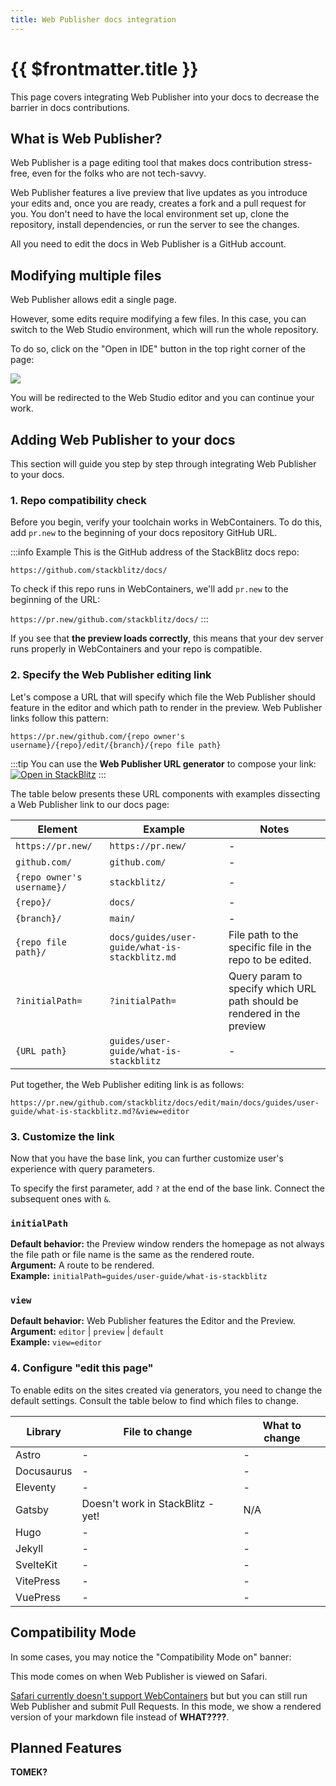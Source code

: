 ```yaml
---
title: Web Publisher docs integration
---
```


# {{ $frontmatter.title }}

This page covers integrating Web Publisher into your docs to decrease the barrier in docs contributions.

## What is Web Publisher?

Web Publisher is a page editing tool that makes docs contribution stress-free, even for the folks who are not tech-savvy.

<!-- screenshot of Web Publisher -->

Web Publisher features a live preview that live updates as you introduce your edits and, once you are ready, creates a fork and a pull request for you. You don't need to have the local environment set up, clone the repository, install dependencies, or run the server to see the changes. 

All you need to edit the docs in Web Publisher is a GitHub account.

## Modifying multiple files

Web Publisher allows edit a single page. 

However, some edits require modifying a few files. In this case, you can switch to the Web Studio environment, which will run the whole repository.

To do so, click on the "Open in IDE" button in the top right corner of the page:

![](/public/doc_images/guide/edit-in-IDE-button.png)

You will be redirected to the Web Studio editor and you can continue your work.

## Adding Web Publisher to your docs

This section will guide you step by step through integrating Web Publisher to your docs.

### 1. Repo compatibility check

Before you begin, verify your toolchain works in WebContainers. To do this, add `pr.new` to the beginning of your docs repository GitHub URL. 

:::info Example
This is the GitHub address of the StackBlitz docs repo:

`https://github.com/stackblitz/docs/`

To check if this repo runs in WebContainers, we'll add `pr.new` to the beginning of the URL:

`https://pr.new/github.com/stackblitz/docs/`
:::

If you see that **the preview loads correctly**, this means that your dev server runs properly in WebContainers and your repo is compatible.

<!-- add screen recording -->

### 2. Specify the Web Publisher editing link

Let's compose a URL that will specify which file the Web Publisher should feature in the editor and which path to render in the preview. Web Publisher links follow this pattern:

```
https://pr.new/github.com/{repo owner's username}/{repo}/edit/{branch}/{repo file path}
```

:::tip
You can use the **Web Publisher URL generator** to compose your link:
[![Open in StackBlitz](https://developer.stackblitz.com/img/open_in_stackblitz_small.svg)](https://stackblitz.com/edit/vue-c2wltp?file=src/App.vue)
:::

The table below presents these URL components with examples dissecting a Web Publisher link to our docs page:

| Element | Example | Notes |
| ------- | ------- | ----- | 
| `https://pr.new/` | `https://pr.new/` | - |
| `github.com/` | `github.com/` | - | 
| `{repo owner's username}/` | `stackblitz/` | - |
| `{repo}/` | `docs/` | - | 
| `{branch}/` | `main/` | - | 
| `{repo file path}/` | `docs/guides/user-guide/what-is-stackblitz.md`| File path to the specific file in the repo to be edited. |
| `?initialPath=` | `?initialPath=` | Query param to specify which URL path should be rendered in the preview  |
| `{URL path}` | `guides/user-guide/what-is-stackblitz`| - |

Put together, the Web Publisher editing link is as follows:

```
https://pr.new/github.com/stackblitz/docs/edit/main/docs/guides/user-guide/what-is-stackblitz.md?&view=editor
```

### 3. Customize the link

Now that you have the base link, you can further customize user's experience with query parameters. 

To specify the first parameter, add `?` at the end of the base link. Connect the subsequent ones with `&`. 

### `initialPath`

<p>
    <b>Default behavior:</b> the Preview window renders the homepage as not always the file path or file name is the same as the rendered route.<br/>
    <b>Argument:</b> A route to be rendered.<br/>
    <b>Example:</b> <code>initialPath=guides/user-guide/what-is-stackblitz</code><br/>
</p>

### `view`

<p>
    <b>Default behavior:</b> Web Publisher features the Editor and the Preview. <br/>
    <b>Argument:</b> <code>editor</code> | <code>preview</code> | <code>default</code><br/>
    <b>Example:</b> <code>view=editor</code><br/>
</p>


### 4. Configure "edit this page"

To enable edits on the sites created via generators, you need to change the default settings. Consult the table below to find which files to change.

| Library | File to change | What to change |
| ------- | -------------- | -------------- |
| Astro | - | - |
| Docusaurus | - | - |
| Eleventy | - | - | 
| Gatsby | Doesn't work in StackBlitz - yet! | N/A |
| Hugo | - | - |
| Jekyll | - | - |
| SvelteKit | - | - |
| VitePress | - | - | 
| VuePress | - | - | 


## Compatibility Mode

In some cases, you may notice the "Compatibility Mode on" banner:
<!-- screenshot -->

This mode comes on when Web Publisher is viewed on Safari.

[Safari currently doesn't support WebContainers](https://blog.stackblitz.com/posts/cross-browser-with-coop-coep/) but but you can still run Web Publisher and submit Pull Requests. In this mode, we show a rendered version of your markdown file instead of **WHAT????**.

## Planned Features

**TOMEK?**
